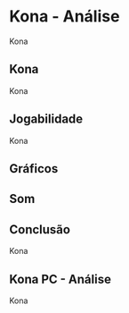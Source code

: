 ---
---

# Kona - Análise

Kona

## Kona

Kona

## Jogabilidade

Kona

## Gráficos


## Som

## Conclusão

Kona

## Kona PC - Análise

Kona
